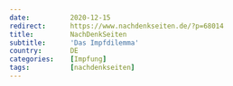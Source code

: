```yaml
---
date:          2020-12-15
redirect:      https://www.nachdenkseiten.de/?p=68014
title:         NachDenkSeiten
subtitle:      'Das Impfdilemma'
country:       DE
categories:    [Impfung]
tags:          [nachdenkseiten]
---
```

